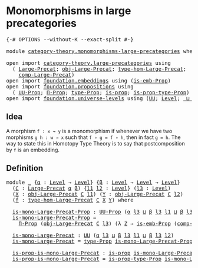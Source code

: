 # Monomorphisms in large precategories

<pre class="Agda"><a id="49" class="Symbol">{-#</a> <a id="53" class="Keyword">OPTIONS</a> <a id="61" class="Pragma">--without-K</a> <a id="73" class="Pragma">--exact-split</a> <a id="87" class="Symbol">#-}</a>

<a id="92" class="Keyword">module</a> <a id="99" href="category-theory.monomorphisms-large-precategories.html" class="Module">category-theory.monomorphisms-large-precategories</a> <a id="149" class="Keyword">where</a>

<a id="156" class="Keyword">open</a> <a id="161" class="Keyword">import</a> <a id="168" href="category-theory.large-precategories.html" class="Module">category-theory.large-precategories</a> <a id="204" class="Keyword">using</a>
  <a id="212" class="Symbol">(</a> <a id="214" href="category-theory.large-precategories.html#654" class="Record">Large-Precat</a><a id="226" class="Symbol">;</a> <a id="228" href="category-theory.large-precategories.html#772" class="Field">obj-Large-Precat</a><a id="244" class="Symbol">;</a> <a id="246" href="category-theory.large-precategories.html#2317" class="Function">type-hom-Large-Precat</a><a id="267" class="Symbol">;</a>
    <a id="273" href="category-theory.large-precategories.html#938" class="Field">comp-Large-Precat</a><a id="290" class="Symbol">)</a>
<a id="292" class="Keyword">open</a> <a id="297" class="Keyword">import</a> <a id="304" href="foundation.embeddings.html" class="Module">foundation.embeddings</a> <a id="326" class="Keyword">using</a> <a id="332" class="Symbol">(</a><a id="333" href="foundation.embeddings.html#1301" class="Function">is-emb-Prop</a><a id="344" class="Symbol">)</a>
<a id="346" class="Keyword">open</a> <a id="351" class="Keyword">import</a> <a id="358" href="foundation.propositions.html" class="Module">foundation.propositions</a> <a id="382" class="Keyword">using</a>
  <a id="390" class="Symbol">(</a> <a id="392" href="foundation-core.propositions.html#1322" class="Function">UU-Prop</a><a id="399" class="Symbol">;</a> <a id="401" href="foundation.propositions.html#1941" class="Function">Π-Prop</a><a id="407" class="Symbol">;</a> <a id="409" href="foundation-core.propositions.html#1424" class="Function">type-Prop</a><a id="418" class="Symbol">;</a> <a id="420" href="foundation-core.propositions.html#1246" class="Function">is-prop</a><a id="427" class="Symbol">;</a> <a id="429" href="foundation-core.propositions.html#1491" class="Function">is-prop-type-Prop</a><a id="446" class="Symbol">)</a>
<a id="448" class="Keyword">open</a> <a id="453" class="Keyword">import</a> <a id="460" href="foundation.universe-levels.html" class="Module">foundation.universe-levels</a> <a id="487" class="Keyword">using</a> <a id="493" class="Symbol">(</a><a id="494" href="foundation-core.universe-levels.html#222" class="Primitive">UU</a><a id="496" class="Symbol">;</a> <a id="498" href="Agda.Primitive.html#597" class="Postulate">Level</a><a id="503" class="Symbol">;</a> <a id="505" href="Agda.Primitive.html#810" class="Primitive Operator">_⊔_</a><a id="508" class="Symbol">)</a>
</pre>
## Idea

A morphism `f : x → y` is a monomorphism if whenever we have two morphisms `g h : w → x` such that `f ∘ g = f ∘ h`, then in fact `g = h`. The way to state this in Homotopy Type Theory is to say that postcomposition by `f` is an embedding.

## Definition

<pre class="Agda"><a id="787" class="Keyword">module</a> <a id="794" href="category-theory.monomorphisms-large-precategories.html#794" class="Module">_</a> <a id="796" class="Symbol">{</a><a id="797" href="category-theory.monomorphisms-large-precategories.html#797" class="Bound">α</a> <a id="799" class="Symbol">:</a> <a id="801" href="Agda.Primitive.html#597" class="Postulate">Level</a> <a id="807" class="Symbol">→</a> <a id="809" href="Agda.Primitive.html#597" class="Postulate">Level</a><a id="814" class="Symbol">}</a> <a id="816" class="Symbol">{</a><a id="817" href="category-theory.monomorphisms-large-precategories.html#817" class="Bound">β</a> <a id="819" class="Symbol">:</a> <a id="821" href="Agda.Primitive.html#597" class="Postulate">Level</a> <a id="827" class="Symbol">→</a> <a id="829" href="Agda.Primitive.html#597" class="Postulate">Level</a> <a id="835" class="Symbol">→</a> <a id="837" href="Agda.Primitive.html#597" class="Postulate">Level</a><a id="842" class="Symbol">}</a>
  <a id="846" class="Symbol">(</a><a id="847" href="category-theory.monomorphisms-large-precategories.html#847" class="Bound">C</a> <a id="849" class="Symbol">:</a> <a id="851" href="category-theory.large-precategories.html#654" class="Record">Large-Precat</a> <a id="864" href="category-theory.monomorphisms-large-precategories.html#797" class="Bound">α</a> <a id="866" href="category-theory.monomorphisms-large-precategories.html#817" class="Bound">β</a><a id="867" class="Symbol">)</a> <a id="869" class="Symbol">{</a><a id="870" href="category-theory.monomorphisms-large-precategories.html#870" class="Bound">l1</a> <a id="873" href="category-theory.monomorphisms-large-precategories.html#873" class="Bound">l2</a> <a id="876" class="Symbol">:</a> <a id="878" href="Agda.Primitive.html#597" class="Postulate">Level</a><a id="883" class="Symbol">}</a> <a id="885" class="Symbol">(</a><a id="886" href="category-theory.monomorphisms-large-precategories.html#886" class="Bound">l3</a> <a id="889" class="Symbol">:</a> <a id="891" href="Agda.Primitive.html#597" class="Postulate">Level</a><a id="896" class="Symbol">)</a>
  <a id="900" class="Symbol">(</a><a id="901" href="category-theory.monomorphisms-large-precategories.html#901" class="Bound">X</a> <a id="903" class="Symbol">:</a> <a id="905" href="category-theory.large-precategories.html#772" class="Field">obj-Large-Precat</a> <a id="922" href="category-theory.monomorphisms-large-precategories.html#847" class="Bound">C</a> <a id="924" href="category-theory.monomorphisms-large-precategories.html#870" class="Bound">l1</a><a id="926" class="Symbol">)</a> <a id="928" class="Symbol">(</a><a id="929" href="category-theory.monomorphisms-large-precategories.html#929" class="Bound">Y</a> <a id="931" class="Symbol">:</a> <a id="933" href="category-theory.large-precategories.html#772" class="Field">obj-Large-Precat</a> <a id="950" href="category-theory.monomorphisms-large-precategories.html#847" class="Bound">C</a> <a id="952" href="category-theory.monomorphisms-large-precategories.html#873" class="Bound">l2</a><a id="954" class="Symbol">)</a>
  <a id="958" class="Symbol">(</a><a id="959" href="category-theory.monomorphisms-large-precategories.html#959" class="Bound">f</a> <a id="961" class="Symbol">:</a> <a id="963" href="category-theory.large-precategories.html#2317" class="Function">type-hom-Large-Precat</a> <a id="985" href="category-theory.monomorphisms-large-precategories.html#847" class="Bound">C</a> <a id="987" href="category-theory.monomorphisms-large-precategories.html#901" class="Bound">X</a> <a id="989" href="category-theory.monomorphisms-large-precategories.html#929" class="Bound">Y</a><a id="990" class="Symbol">)</a> <a id="992" class="Keyword">where</a>

  <a id="1001" href="category-theory.monomorphisms-large-precategories.html#1001" class="Function">is-mono-Large-Precat-Prop</a> <a id="1027" class="Symbol">:</a> <a id="1029" href="foundation-core.propositions.html#1322" class="Function">UU-Prop</a> <a id="1037" class="Symbol">(</a><a id="1038" href="category-theory.monomorphisms-large-precategories.html#797" class="Bound">α</a> <a id="1040" href="category-theory.monomorphisms-large-precategories.html#886" class="Bound">l3</a> <a id="1043" href="Agda.Primitive.html#810" class="Primitive Operator">⊔</a> <a id="1045" href="category-theory.monomorphisms-large-precategories.html#817" class="Bound">β</a> <a id="1047" href="category-theory.monomorphisms-large-precategories.html#886" class="Bound">l3</a> <a id="1050" href="category-theory.monomorphisms-large-precategories.html#870" class="Bound">l1</a> <a id="1053" href="Agda.Primitive.html#810" class="Primitive Operator">⊔</a> <a id="1055" href="category-theory.monomorphisms-large-precategories.html#817" class="Bound">β</a> <a id="1057" href="category-theory.monomorphisms-large-precategories.html#886" class="Bound">l3</a> <a id="1060" href="category-theory.monomorphisms-large-precategories.html#873" class="Bound">l2</a><a id="1062" class="Symbol">)</a>
  <a id="1066" href="category-theory.monomorphisms-large-precategories.html#1001" class="Function">is-mono-Large-Precat-Prop</a> <a id="1092" class="Symbol">=</a>
    <a id="1098" href="foundation.propositions.html#1941" class="Function">Π-Prop</a> <a id="1105" class="Symbol">(</a><a id="1106" href="category-theory.large-precategories.html#772" class="Field">obj-Large-Precat</a> <a id="1123" href="category-theory.monomorphisms-large-precategories.html#847" class="Bound">C</a> <a id="1125" href="category-theory.monomorphisms-large-precategories.html#886" class="Bound">l3</a><a id="1127" class="Symbol">)</a> <a id="1129" class="Symbol">(λ</a> <a id="1132" href="category-theory.monomorphisms-large-precategories.html#1132" class="Bound">Z</a> <a id="1134" class="Symbol">→</a> <a id="1136" href="foundation.embeddings.html#1301" class="Function">is-emb-Prop</a> <a id="1148" class="Symbol">(</a><a id="1149" href="category-theory.large-precategories.html#938" class="Field">comp-Large-Precat</a> <a id="1167" href="category-theory.monomorphisms-large-precategories.html#847" class="Bound">C</a> <a id="1169" class="Symbol">{</a><a id="1170" class="Argument">X</a> <a id="1172" class="Symbol">=</a> <a id="1174" href="category-theory.monomorphisms-large-precategories.html#1132" class="Bound">Z</a><a id="1175" class="Symbol">}</a> <a id="1177" href="category-theory.monomorphisms-large-precategories.html#959" class="Bound">f</a><a id="1178" class="Symbol">))</a>

  <a id="1184" href="category-theory.monomorphisms-large-precategories.html#1184" class="Function">is-mono-Large-Precat</a> <a id="1205" class="Symbol">:</a> <a id="1207" href="foundation-core.universe-levels.html#222" class="Primitive">UU</a> <a id="1210" class="Symbol">(</a><a id="1211" href="category-theory.monomorphisms-large-precategories.html#797" class="Bound">α</a> <a id="1213" href="category-theory.monomorphisms-large-precategories.html#886" class="Bound">l3</a> <a id="1216" href="Agda.Primitive.html#810" class="Primitive Operator">⊔</a> <a id="1218" href="category-theory.monomorphisms-large-precategories.html#817" class="Bound">β</a> <a id="1220" href="category-theory.monomorphisms-large-precategories.html#886" class="Bound">l3</a> <a id="1223" href="category-theory.monomorphisms-large-precategories.html#870" class="Bound">l1</a> <a id="1226" href="Agda.Primitive.html#810" class="Primitive Operator">⊔</a> <a id="1228" href="category-theory.monomorphisms-large-precategories.html#817" class="Bound">β</a> <a id="1230" href="category-theory.monomorphisms-large-precategories.html#886" class="Bound">l3</a> <a id="1233" href="category-theory.monomorphisms-large-precategories.html#873" class="Bound">l2</a><a id="1235" class="Symbol">)</a>
  <a id="1239" href="category-theory.monomorphisms-large-precategories.html#1184" class="Function">is-mono-Large-Precat</a> <a id="1260" class="Symbol">=</a> <a id="1262" href="foundation-core.propositions.html#1424" class="Function">type-Prop</a> <a id="1272" href="category-theory.monomorphisms-large-precategories.html#1001" class="Function">is-mono-Large-Precat-Prop</a>

  <a id="1301" href="category-theory.monomorphisms-large-precategories.html#1301" class="Function">is-prop-is-mono-Large-Precat</a> <a id="1330" class="Symbol">:</a> <a id="1332" href="foundation-core.propositions.html#1246" class="Function">is-prop</a> <a id="1340" href="category-theory.monomorphisms-large-precategories.html#1184" class="Function">is-mono-Large-Precat</a>
  <a id="1363" href="category-theory.monomorphisms-large-precategories.html#1301" class="Function">is-prop-is-mono-Large-Precat</a> <a id="1392" class="Symbol">=</a> <a id="1394" href="foundation-core.propositions.html#1491" class="Function">is-prop-type-Prop</a> <a id="1412" href="category-theory.monomorphisms-large-precategories.html#1001" class="Function">is-mono-Large-Precat-Prop</a>
</pre>